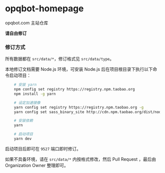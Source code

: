 # opqbot-homepage

opqbot.com 主站仓库

**请自由修订**

### 修订方式

所有数据都在 `src/data/*`，修订格式见 `src/data/type`。

本地修订文档需要 Node.js 环境，可安装 Node.js 后在项目根目录下执行以下命令启动项目：

```bash
    # 安装 yarn
    npm config set registry https://registry.npm.taobao.org
    npm install -g yarn

    # 设定加速镜像
    yarn config set registry https://registry.npm.taobao.org -g
    yarn config set sass_binary_site http://cdn.npm.taobao.org/dist/node-sass -g

    # 安装依赖
    yarn

    # 启动项目
    yarn dev
```

启动项目后即可在 `9527` 端口即时修订。

如果不具备环境，请在 `src/data/*` 内按格式修改，然后 Pull Request ，最后由 Organization Owner 整理即可。
